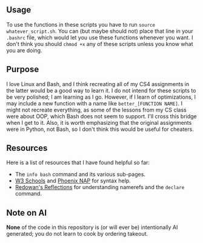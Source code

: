 ## Usage

To use the functions in these scripts you have to run `source whatever_script.sh`. You can (but maybe should not) place
that line in your `.bashrc` file, which would let you use these functions whenever you want. I don't think you should
`chmod +x` any of these scripts unless you know what you are doing.

## Purpose

I love Linux and Bash, and I think recreating all of my CS4 assignments in the latter would be a good way to learn it.
I do not intend for these scripts to be very polished; I am learning as I go. However, if I learn of optimizations, I
may include a new function with a name like  `better_[FUNCTION NAME]`. I might not recreate everything, as some of the
lessons from my CS class were about OOP, which Bash does not seem to support. I'll cross this bridge when I get to it.
Also, it is worth emphasizing that the original assignments were in Python, not Bash, so I don't think this would be
useful for cheaters.

## Resources

Here is a list of resources that I have found helpful so far:

- The `info bash` command and its various sub-pages.
- [W3 Schools](https://www.w3schools.com/bash/index.php) and [Phoenix NAP](https://phoenixnap.com/) for syntax help. 
- [Redowan's Reflections](https://rednafi.com/misc/bash_namerefs/) for understanding namerefs and the `declare` command.

## Note on AI

**None** of the code in this repository is (or will ever be) intentionally AI generated; you do not learn to cook by
ordering takeout.
